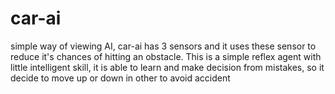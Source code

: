 # car-ai

simple way of viewing AI, car-ai has 3 sensors and it uses these sensor to reduce it's chances of hitting an obstacle. This is a simple reflex agent with little intelligent skill, it is able to learn and make decision from mistakes, so it decide to move up or down in other to avoid accident
